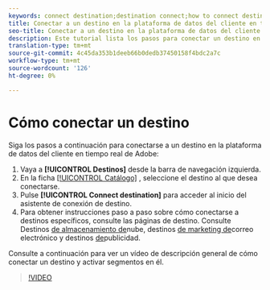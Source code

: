 ```yaml
---
keywords: connect destination;destination connect;how to connect destination
title: Conectar a un destino en la plataforma de datos del cliente en tiempo real de Adobe
seo-title: Conectar a un destino en la plataforma de datos del cliente en tiempo real de Adobe
description: Este tutorial lista los pasos para conectar un destino en la plataforma de datos del cliente en tiempo real de Adobe
translation-type: tm+mt
source-git-commit: 4c45da353b1deeb66b0dedb37450158f4bdc2a7c
workflow-type: tm+mt
source-wordcount: '126'
ht-degree: 0%

---
```



# Cómo conectar un destino

Siga los pasos a continuación para conectarse a un destino en la plataforma de datos del cliente en tiempo real de Adobe:

1. Vaya a **[!UICONTROL Destinos]** desde la barra de navegación izquierda.
2. En la ficha [[!UICONTROL Catálogo]](/help/rtcdp/destinations/destinations-workspace.md#catalog) , seleccione el destino al que desea conectarse.
3. Pulse **[!UICONTROL Connect destination]** para acceder al inicio del asistente de conexión de destino.
4. Para obtener instrucciones paso a paso sobre cómo conectarse a destinos específicos, consulte las páginas de destino. Consulte Destinos [de almacenamiento de](/help/rtcdp/destinations/cloud-storage-destinations-workflow.md)nube, destinos [de marketing de](/help/rtcdp/destinations/email-marketing-destinations.md)correo electrónico y destinos [de](/help/rtcdp/destinations/advertising-destinations.md)publicidad.

Consulte a continuación para ver un vídeo de descripción general de cómo conectar un destino y activar segmentos en él.

>[!VIDEO](https://video.tv.adobe.com/v/29710?quality=12)